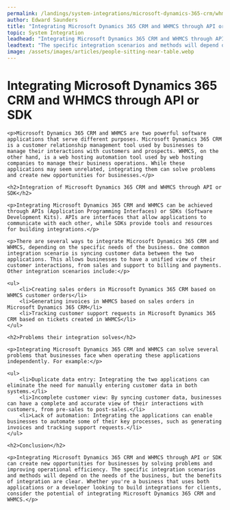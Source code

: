 ```yaml
---
permalink: /landings/system-integrations/microsoft-dynamics-365-crm/whmcs
author: Edward Saunders
title: "Integrating Microsoft Dynamics 365 CRM and WHMCS through API or SDK"
topic: System Integration
leadhead: "Integrating Microsoft Dynamics 365 CRM and WHMCS through API or SDK can create new opportunities for businesses by solving problems and improving operational efficiency"
leadtext: "The specific integration scenarios and methods will depend on the needs of the business, but the benefits of integration are clear. Whether you're a business that uses both applications or a developer looking to build integrations for clients, consider the potential of integrating Microsoft Dynamics 365 CRM and WHMCS."
image: /assets/images/articles/people-sitting-near-table.webp
---
```

<div class="arttext">	<h1>Integrating Microsoft Dynamics 365 CRM and WHMCS through API or SDK</h1>
	
	<p>Microsoft Dynamics 365 CRM and WHMCS are two powerful software applications that serve different purposes. Microsoft Dynamics 365 CRM is a customer relationship management tool used by businesses to manage their interactions with customers and prospects. WHMCS, on the other hand, is a web hosting automation tool used by web hosting companies to manage their business operations. While these applications may seem unrelated, integrating them can solve problems and create new opportunities for businesses.</p>
	
	<h2>Integration of Microsoft Dynamics 365 CRM and WHMCS through API or SDK</h2>
	
	<p>Integrating Microsoft Dynamics 365 CRM and WHMCS can be achieved through APIs (Application Programming Interfaces) or SDKs (Software Development Kits). APIs are interfaces that allow applications to communicate with each other, while SDKs provide tools and resources for building integrations.</p>
	
	<p>There are several ways to integrate Microsoft Dynamics 365 CRM and WHMCS, depending on the specific needs of the business. One common integration scenario is syncing customer data between the two applications. This allows businesses to have a unified view of their customer interactions, from sales and support to billing and payments. Other integration scenarios include:</p>
	
	<ul>
		<li>Creating sales orders in Microsoft Dynamics 365 CRM based on WHMCS customer orders</li>
		<li>Generating invoices in WHMCS based on sales orders in Microsoft Dynamics 365 CRM</li>
		<li>Tracking customer support requests in Microsoft Dynamics 365 CRM based on tickets created in WHMCS</li>
	</ul>
	
	<h2>Problems their integration solves</h2>
	
	<p>Integrating Microsoft Dynamics 365 CRM and WHMCS can solve several problems that businesses face when operating these applications independently. For example:</p>
	
	<ul>
		<li>Duplicate data entry: Integrating the two applications can eliminate the need for manually entering customer data in both systems.</li>
		<li>Incomplete customer view: By syncing customer data, businesses can have a complete and accurate view of their interactions with customers, from pre-sales to post-sales.</li>
		<li>Lack of automation: Integrating the applications can enable businesses to automate some of their key processes, such as generating invoices and tracking support requests.</li>
	</ul>
	
	<h2>Conclusion</h2>
	
	<p>Integrating Microsoft Dynamics 365 CRM and WHMCS through API or SDK can create new opportunities for businesses by solving problems and improving operational efficiency. The specific integration scenarios and methods will depend on the needs of the business, but the benefits of integration are clear. Whether you're a business that uses both applications or a developer looking to build integrations for clients, consider the potential of integrating Microsoft Dynamics 365 CRM and WHMCS.</p>
	
</div>